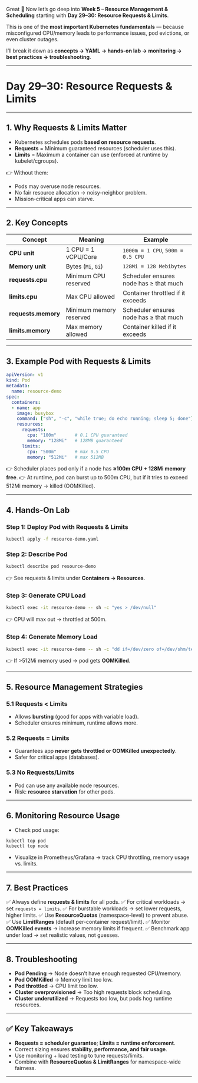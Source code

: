 Great 🚀 Now let’s go deep into **Week 5 – Resource Management & Scheduling** starting with
**Day 29–30: Resource Requests & Limits**.

This is one of the **most important Kubernetes fundamentals** — because misconfigured CPU/memory leads to performance issues, pod evictions, or even cluster outages.

I’ll break it down as **concepts → YAML → hands-on lab → monitoring → best practices → troubleshooting**.

---

# **Day 29–30: Resource Requests & Limits**

---

## **1. Why Requests & Limits Matter**

* Kubernetes schedules pods **based on resource requests**.
* **Requests** = Minimum guaranteed resources (scheduler uses this).
* **Limits** = Maximum a container can use (enforced at runtime by kubelet/cgroups).

👉 Without them:

* Pods may overuse node resources.
* No fair resource allocation → noisy-neighbor problem.
* Mission-critical apps can starve.

---

## **2. Key Concepts**

| Concept             | Meaning                 | Example                                |
| ------------------- | ----------------------- | -------------------------------------- |
| **CPU unit**        | 1 CPU = 1 vCPU/Core     | `1000m = 1 CPU`, `500m = 0.5 CPU`      |
| **Memory unit**     | Bytes (`Mi`, `Gi`)      | `128Mi = 128 Mebibytes`                |
| **requests.cpu**    | Minimum CPU reserved    | Scheduler ensures node has ≥ that much |
| **limits.cpu**      | Max CPU allowed         | Container throttled if it exceeds      |
| **requests.memory** | Minimum memory reserved | Scheduler ensures node has ≥ that much |
| **limits.memory**   | Max memory allowed      | Container killed if it exceeds         |

---

## **3. Example Pod with Requests & Limits**

```yaml
apiVersion: v1
kind: Pod
metadata:
  name: resource-demo
spec:
  containers:
  - name: app
    image: busybox
    command: ["sh", "-c", "while true; do echo running; sleep 5; done"]
    resources:
      requests:
        cpu: "100m"       # 0.1 CPU guaranteed
        memory: "128Mi"   # 128MB guaranteed
      limits:
        cpu: "500m"       # max 0.5 CPU
        memory: "512Mi"   # max 512MB
```

👉 Scheduler places pod only if a node has **≥100m CPU + 128Mi memory free**.
👉 At runtime, pod can burst up to 500m CPU, but if it tries to exceed 512Mi memory → killed (OOMKilled).

---

## **4. Hands-On Lab**

### Step 1: Deploy Pod with Requests & Limits

```bash
kubectl apply -f resource-demo.yaml
```

### Step 2: Describe Pod

```bash
kubectl describe pod resource-demo
```

👉 See requests & limits under **Containers → Resources**.

### Step 3: Generate CPU Load

```bash
kubectl exec -it resource-demo -- sh -c "yes > /dev/null"
```

👉 CPU will max out → throttled at 500m.

### Step 4: Generate Memory Load

```bash
kubectl exec -it resource-demo -- sh -c "dd if=/dev/zero of=/dev/shm/test bs=1M count=1024"
```

👉 If >512Mi memory used → pod gets **OOMKilled**.

---

## **5. Resource Management Strategies**

### **5.1 Requests < Limits**

* Allows **bursting** (good for apps with variable load).
* Scheduler ensures minimum, runtime allows more.

### **5.2 Requests = Limits**

* Guarantees app **never gets throttled or OOMKilled unexpectedly**.
* Safer for critical apps (databases).

### **5.3 No Requests/Limits**

* Pod can use any available node resources.
* Risk: **resource starvation** for other pods.

---

## **6. Monitoring Resource Usage**

* Check pod usage:

```bash
kubectl top pod
kubectl top node
```

* Visualize in Prometheus/Grafana → track CPU throttling, memory usage vs. limits.

---

## **7. Best Practices**

✅ Always define **requests & limits** for all pods.
✅ For critical workloads → set `requests = limits`.
✅ For burstable workloads → set lower requests, higher limits.
✅ Use **ResourceQuotas** (namespace-level) to prevent abuse.
✅ Use **LimitRanges** (default per-container request/limit).
✅ Monitor **OOMKilled events** → increase memory limits if frequent.
✅ Benchmark app under load → set realistic values, not guesses.

---

## **8. Troubleshooting**

* **Pod Pending** → Node doesn’t have enough requested CPU/memory.
* **Pod OOMKilled** → Memory limit too low.
* **Pod throttled** → CPU limit too low.
* **Cluster overprovisioned** → Too high requests block scheduling.
* **Cluster underutilized** → Requests too low, but pods hog runtime resources.

---

## ✅ Key Takeaways

* **Requests = scheduler guarantee**; **Limits = runtime enforcement**.
* Correct sizing ensures **stability, performance, and fair usage**.
* Use monitoring + load testing to tune requests/limits.
* Combine with **ResourceQuotas & LimitRanges** for namespace-wide fairness.

---

